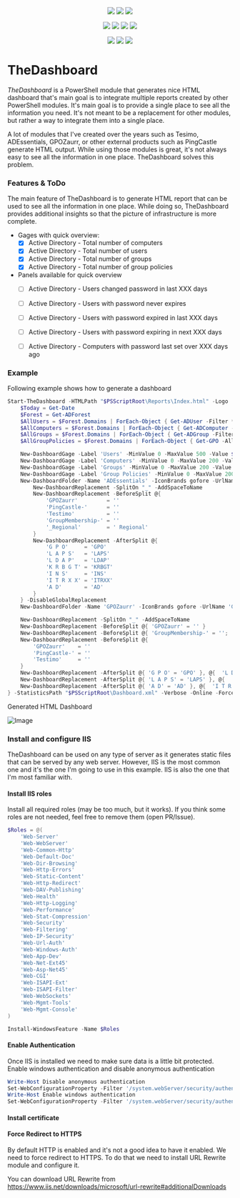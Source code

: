 ﻿<p align="center">
  <a href="https://www.powershellgallery.com/packages/TheDashboard"><img src="https://img.shields.io/powershellgallery/v/TheDashboard.svg"></a>
  <a href="https://www.powershellgallery.com/packages/TheDashboard"><img src="https://img.shields.io/powershellgallery/vpre/TheDashboard.svg?label=powershell%20gallery%20preview&colorB=yellow"></a>
  <a href="https://github.com/EvotecIT/TheDashboard"><img src="https://img.shields.io/github/license/EvotecIT/TheDashboard.svg"></a>
</p>

<p align="center">
  <a href="https://www.powershellgallery.com/packages/TheDashboard"><img src="https://img.shields.io/powershellgallery/p/TheDashboard.svg"></a>
  <a href="https://github.com/EvotecIT/TheDashboard"><img src="https://img.shields.io/github/languages/top/evotecit/TheDashboard.svg"></a>
  <a href="https://github.com/EvotecIT/TheDashboard"><img src="https://img.shields.io/github/languages/code-size/evotecit/TheDashboard.svg"></a>
  <a href="https://www.powershellgallery.com/packages/TheDashboard"><img src="https://img.shields.io/powershellgallery/dt/TheDashboard.svg"></a>
</p>

<p align="center">
  <a href="https://twitter.com/PrzemyslawKlys"><img src="https://img.shields.io/twitter/follow/PrzemyslawKlys.svg?label=Twitter%20%40PrzemyslawKlys&style=social"></a>
  <a href="https://evotec.xyz/hub"><img src="https://img.shields.io/badge/Blog-evotec.xyz-2A6496.svg"></a>
  <a href="https://www.linkedin.com/in/pklys"><img src="https://img.shields.io/badge/LinkedIn-pklys-0077B5.svg?logo=LinkedIn"></a>
</p>

# TheDashboard

*TheDashboard* is a PowerShell module that generates nice HTML dashboard that's main goal is to integrate multiple reports created by other PowerShell modules. It's main goal is to provide a single place to see all the information you need. It's not meant to be a replacement for other modules, but rather a way to integrate them into a single place.

A lot of modules that I've created over the years such as Tesimo, ADEssentials, GPOZaurr, or other external products such as PingCastle generate HTML output. While using those modules is great, it's not always easy to see all the information in one place. TheDashboard solves this problem.

### Features & ToDo

The main feature of TheDashboard is to generate HTML report that can be used to see all the information in one place.
While doing so, TheDashboard provides additional insights so that the picture of infrastructure is more complete.

- Gages with quick overview:
  - [x] Active Directory - Total number of computers
  - [x] Active Directory - Total number of users
  - [x] Active Directory - Total number of groups
  - [x] Active Directory - Total number of group policies

- Panels available for quick overview
  - [ ] Active Directory - Users changed password in last XXX days
  - [ ] Active Directory - Users with password never expires
  - [ ] Active Directory - Users with password expired in last XXX days
  - [ ] Active Directory - Users with password expiring in next XXX days
  - [ ] Active Directory - Computers with password last set over XXX days ago


### Example

Following example shows how to generate a dashboard

```powershell
Start-TheDashboard -HTMLPath "$PSScriptRoot\Reports\Index.html" -Logo 'https://evotec.xyz/wp-content/uploads/2021/04/Logo-evotec-bb.png' -ShowHTML {
    $Today = Get-Date
    $Forest = Get-ADForest
    $AllUsers = $Forest.Domains | ForEach-Object { Get-ADUser -Filter * -Properties 'DistinguishedName' -Server $_ }
    $AllComputers = $Forest.Domains | ForEach-Object { Get-ADComputer -Filter * -Properties 'DistinguishedName' -Server $_ }
    $AllGroups = $Forest.Domains | ForEach-Object { Get-ADGroup -Filter * -Server $_ }
    $AllGroupPolicies = $Forest.Domains | ForEach-Object { Get-GPO -All -Domain $_ }

    New-DashboardGage -Label 'Users' -MinValue 0 -MaxValue 500 -Value $AllUsers.Count -Date $Today
    New-DashboardGage -Label 'Computers' -MinValue 0 -MaxValue 200 -Value $AllComputers.Count -Date $Today
    New-DashboardGage -Label 'Groups' -MinValue 0 -MaxValue 200 -Value $AllGroups.Count -Date $Today
    New-DashboardGage -Label 'Group Policies' -MinValue 0 -MaxValue 200 -Value $AllGroupPolicies.Count -Date $Today
    New-DashboardFolder -Name 'ADEssentials' -IconBrands gofore -UrlName 'ADEssentials' -Path $PSScriptRoot\Reports\ADEssentials {
        New-DashboardReplacement -SplitOn "_" -AddSpaceToName
        New-DashboardReplacement -BeforeSplit @{
            'GPOZaurr'         = ''
            'PingCastle-'      = ''
            'Testimo'          = ''
            'GroupMembership-' = ''
            '_Regional'        = ' Regional'
        }
        New-DashboardReplacement -AfterSplit @{
            'G P O'     = 'GPO'
            'L A P S'   = 'LAPS'
            'L D A P'   = 'LDAP'
            'K R B G T' = 'KRBGT'
            'I N S'     = 'INS'
            'I T R X X' = 'ITRXX'
            'A D'       = 'AD'
        }
    } -DisableGlobalReplacement
    New-DashboardFolder -Name 'GPOZaurr' -IconBrands gofore -UrlName 'GPOzaurr' -Path $PSScriptRoot\Reports\GPOZaurr

    New-DashboardReplacement -SplitOn "_" -AddSpaceToName
    New-DashboardReplacement -BeforeSplit @{ 'GPOZaurr' = '' }
    New-DashboardReplacement -BeforeSplit @{ 'GroupMembership-' = ''; '_Regional' = ' Regional' }
    New-DashboardReplacement -BeforeSplit @{
        'GPOZaurr'    = ''
        'PingCastle-' = ''
        'Testimo'     = ''
    }
    New-DashboardReplacement -AfterSplit @{ 'G P O' = 'GPO' }, @{  'L D A P' = 'LDAP' }
    New-DashboardReplacement -AfterSplit @{ 'L A P S' = 'LAPS' }, @{  'K R B G T' = 'KRBGT' }
    New-DashboardReplacement -AfterSplit @{ 'A D' = 'AD' }, @{  'I T R X X' = 'ITRXX' }, @{  'I N S' = 'INS' }
} -StatisticsPath "$PSScriptRoot\Dashboard.xml" -Verbose -Online -Force
```

Generated HTML Dashboard

![Image](../Data/TheDashboard1.png)


### Install and configure IIS

TheDashboard can be used on any type of server as it generates static files that can be served by any web server. However, IIS is the most common one and it's the one I'm going to use in this example. IIS is also the one that I'm most familiar with.

#### Install IIS roles
Install all required roles (may be too much, but it works). If you think some roles are not needed, feel free to remove them (open PR/Issue).

```powershell
$Roles = @(
    'Web-Server'
    'Web-WebServer'
    'Web-Common-Http'
    'Web-Default-Doc'
    'Web-Dir-Browsing'
    'Web-Http-Errors'
    'Web-Static-Content'
    'Web-Http-Redirect'
    'Web-DAV-Publishing'
    'Web-Health'
    'Web-Http-Logging'
    'Web-Performance'
    'Web-Stat-Compression'
    'Web-Security'
    'Web-Filtering'
    'Web-IP-Security'
    'Web-Url-Auth'
    'Web-Windows-Auth'
    'Web-App-Dev'
    'Web-Net-Ext45'
    'Web-Asp-Net45'
    'Web-CGI'
    'Web-ISAPI-Ext'
    'Web-ISAPI-Filter'
    'Web-WebSockets'
    'Web-Mgmt-Tools'
    'Web-Mgmt-Console'
)

Install-WindowsFeature -Name $Roles
```

#### Enable Authentication
Once IIS is installed we need to make sure data is a little bit protected. Enable windows authentication and disable anonymous authentication

```powershell
Write-Host Disable anonymous authentication
Set-WebConfigurationProperty -Filter '/system.webServer/security/authentication/anonymousAuthentication' -Name 'enabled' -Value 'false' -PSPath 'IIS:\Sites\Default Web Site'
Write-Host Enable windows authentication
Set-WebConfigurationProperty -Filter '/system.webServer/security/authentication/windowsAuthentication' -Name 'enabled' -Value 'true' -PSPath 'IIS:\Sites\Default Web Site'
```

#### Install certificate



#### Force Redirect to HTTPS
By default HTTP is enabled and it's not a good idea to have it enabled. We need to force redirect to HTTPS. To do that we need to install URL Rewrite module and configure it.

You can download URL Rewrite from https://www.iis.net/downloads/microsoft/url-rewrite#additionalDownloads
